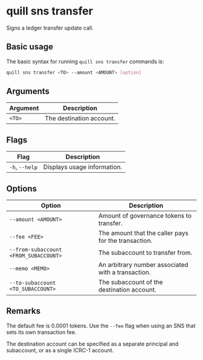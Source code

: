 # quill sns transfer

Signs a ledger transfer update call.

## Basic usage

The basic syntax for running `quill sns transfer` commands is:

```bash
quill sns transfer <TO> --amount <AMOUNT> [option]
```

## Arguments

| Argument | Description              |
|----------|--------------------------|
| `<TO>`   | The destination account. |

## Flags

| Flag           | Description                 |
|----------------|-----------------------------|
| `-h`, `--help` | Displays usage information. |

## Options

| Option                                | Description                                          |
|---------------------------------------|------------------------------------------------------|
| `--amount <AMOUNT>`                   | Amount of governance tokens to transfer.             |
| `--fee <FEE>`                         | The amount that the caller pays for the transaction. |
| `--from-subaccount <FROM_SUBACCOUNT>` | The subaccount to transfer from.                     |
| `--memo <MEMO>`                       | An arbitrary number associated with a transaction.   |
| `--to-subaccount <TO_SUBACCOUNT>`     | The subaccount of the destination account.           |

## Remarks

The default fee is 0.0001 tokens. Use the `--fee` flag when using an SNS that sets its own transaction fee.

The destination account can be specified as a separate principal and subaccount, or as a single ICRC-1 account.
